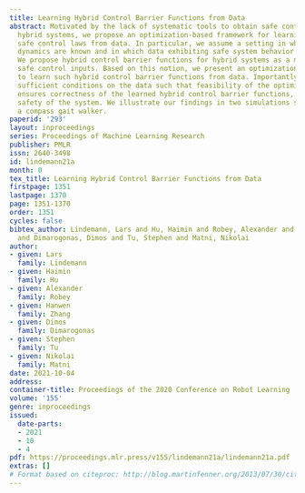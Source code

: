```yaml
---
title: Learning Hybrid Control Barrier Functions from Data
abstract: Motivated by the lack of systematic tools to obtain safe control laws for
  hybrid systems, we propose an optimization-based framework for learning certifiably
  safe control laws from data. In particular, we assume a setting in which the system
  dynamics are known and in which data exhibiting safe system behavior is available.
  We propose hybrid control barrier functions for hybrid systems as a means to synthesize
  safe control inputs. Based on this notion, we present an optimization-based framework
  to learn such hybrid control barrier functions from data. Importantly, we identify
  sufficient conditions on the data such that feasibility of the optimization problem
  ensures correctness of the learned hybrid control barrier functions, and hence the
  safety of the system. We illustrate our findings in two simulations studies, including
  a compass gait walker.
paperid: '293'
layout: inproceedings
series: Proceedings of Machine Learning Research
publisher: PMLR
issn: 2640-3498
id: lindemann21a
month: 0
tex_title: Learning Hybrid Control Barrier Functions from Data
firstpage: 1351
lastpage: 1370
page: 1351-1370
order: 1351
cycles: false
bibtex_author: Lindemann, Lars and Hu, Haimin and Robey, Alexander and Zhang, Hanwen
  and Dimarogonas, Dimos and Tu, Stephen and Matni, Nikolai
author:
- given: Lars
  family: Lindemann
- given: Haimin
  family: Hu
- given: Alexander
  family: Robey
- given: Hanwen
  family: Zhang
- given: Dimos
  family: Dimarogonas
- given: Stephen
  family: Tu
- given: Nikolai
  family: Matni
date: 2021-10-04
address:
container-title: Proceedings of the 2020 Conference on Robot Learning
volume: '155'
genre: inproceedings
issued:
  date-parts:
  - 2021
  - 10
  - 4
pdf: https://proceedings.mlr.press/v155/lindemann21a/lindemann21a.pdf
extras: []
# Format based on citeproc: http://blog.martinfenner.org/2013/07/30/citeproc-yaml-for-bibliographies/
---
```

